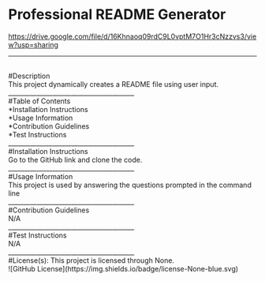 # Professional README Generator

https://drive.google.com/file/d/16Khnaoq09rdC9L0vptM7O1Hr3cNzzvs3/view?usp=sharing
  <br>
  ________________________________________
  <br>
  #Description
  <br>
  This project dynamically creates a README file using user input.
  <br>
  ________________________________________
  <br>
  #Table of Contents
  <br>
  *Installation Instructions
  <br>
  *Usage Information
  <br>
  *Contribution Guidelines
  <br>
  *Test Instructions
  <br>
  ________________________________________
  <br>
  #Installation Instructions
  <br>
  Go to the GitHub link and clone the code.
  <br>
  ________________________________________
  <br>
  #Usage Information
  <br>
  This project is used by answering the questions prompted in the command line
  <br>
  ________________________________________
  <br>
  #Contribution Guidelines
  <br>
  N/A
  <br>
  ________________________________________
  <br>
  #Test Instructions
  <br>
  N/A
  <br>
  ________________________________________
  <br>
  #License(s): 
      This project is licensed through None.
      
  <br>
   ![GitHub License](https://img.shields.io/badge/license-None-blue.svg)
  <br>
  

